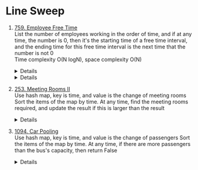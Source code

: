 # Line Sweep
1. [759. Employee Free Time](https://leetcode.com/problems/employee-free-time)        
   List the number of employees working in the order of time, and if at any time, the number is 0, then it's the starting time of a free time interval, and the ending time for this free time interval is the next time that the number is not 0  
   Time complexity O(N logN), space complexity O(N)
   <details>
    
    ```python
        def employeeFreeTime(self, schedule: '[[Interval]]') -> '[Interval]':
           counter = Counter()
           for intervals in schedule:
               for interval in intervals:
                   counter[interval.start] += 1
                   counter[interval.end] -= 1
   
           startTime = -1
           workingCount = 0
           result = []
           for time, deltaCount in sorted(counter.items()):
               workingCount += deltaCount
               if workingCount == 0:
                   startTime = time
               elif startTime != -1:
                   result.append(Interval(startTime, time))
                   startTime = -1
           return result  
    ```
   </details>
   
    <details>
        
        ```python
           def employeeFreeTime(self, schedule: '[[Interval]]') -> '[Interval]':
              counter = Counter()
              for intervals in schedule:
                  for interval in intervals:
                      counter[interval.start] += 1
                      counter[interval.end] -= 1
      
              startTime = -1
              workingCount = 0
              result = []
              for time, deltaCount in sorted(counter.items()):
                  workingCount += deltaCount
                  if workingCount == 0:
                      startTime = time
                  elif startTime != -1:
                      result.append(Interval(startTime, time))
                      startTime = -1
              return result     
        ```
    </details>
1. [253. Meeting Rooms II](https://leetcode.com/problems/meeting-rooms-ii)  
   Use hash map, key is time, and value is the change of meeting rooms  
   Sort the items of the map by time. At any time, find the meeting rooms required, and update the result if this is larger than the result  
    <details>
        
        ```python
           def minMeetingRooms(self, intervals: List[List[int]]) -> int:
               timeRoomDeltaMap = Counter()
               for interval in intervals:
                   timeRoomDeltaMap[interval[0]] += 1
                   timeRoomDeltaMap[interval[1]] -= 1
               
               result = 0
               currRooms = 0
               for time, roomDelta in sorted(timeRoomDeltaMap.items()):
                   currRooms += roomDelta
                   result = max(result, currRooms)
       
               return result   
        ```
    </details>
1. [1094. Car Pooling](https://leetcode.com/problems/car-pooling)  
    Use hash map, key is time, and value is the change of passengers
    Sort the items of the map by time. At any time, if there are more passengers than the bus's capacity, then return False
    <details>
        
        ```python
        def carPooling(self, trips: List[List[int]], capacity: int) -> bool:
            timePassengerDeltaMap = Counter()
            for trip in trips:
                timePassengerDeltaMap[trip[1]] += trip[0]
                timePassengerDeltaMap[trip[2]] -= trip[0]
    
            currPassengers = 0
            for time, passengerDelta in sorted(timePassengerDeltaMap.items()):
                currPassengers += passengerDelta
                if currPassengers > capacity:
                    return False
    
            return True
        ```
    </details>
